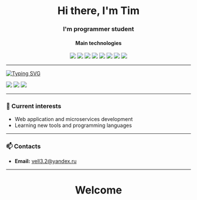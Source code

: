 <h1 align="center">Hi there, I'm Tim </h1>
<h3 align="center">I'm programmer student</h3>

<h4 align="center">Main technologies</h4> 
<div align="center">
  <img src="https://img.shields.io/badge/java-%23ED8B00.svg?style=for-the-badge&logo=openjdk&logoColor=white">
  <img src="https://img.shields.io/badge/c%23-%23239120.svg?style=for-the-badge&logo=csharp&logoColor=white">
  <img src="https://img.shields.io/badge/css3-%231572B6.svg?style=for-the-badge&logo=css3&logoColor=white">
  <img src="https://img.shields.io/badge/SASS-hotpink.svg?style=for-the-badge&logo=SASS&logoColor=white">
  <img src="https://img.shields.io/badge/html5-%23E34F26.svg?style=for-the-badge&logo=html5&logoColor=white">
  <img src="https://img.shields.io/badge/javascript-%23323330.svg?style=for-the-badge&logo=javascript&logoColor=%23F7DF1E">
  <img src="https://img.shields.io/badge/git-%23F05033.svg?style=for-the-badge&logo=git&logoColor=white">
  <img src="https://img.shields.io/badge/Postman-FF6C37?style=for-the-badge&logo=postman&logoColor=white">

</div>

---

[![Typing SVG](https://readme-typing-svg.herokuapp.com?color=%2336BCF7&lines=Current+tech+to+learn)](https://git.io/typing-svg)
<div>
  <img src="https://img.shields.io/badge/react-%2320232a.svg?style=for-the-badge&logo=react&logoColor=%2361DAFB">
  <img src="https://img.shields.io/badge/spring-%236DB33F.svg?style=for-the-badge&logo=spring&logoColor=white">
  <img src="https://img.shields.io/badge/docker-%230db7ed.svg?style=for-the-badge&logo=docker&logoColor=white">
  <img scr="https://img.shields.io/badge/docker-%230db7ed.svg?style=for-the-badge&logo=docker&logoColor=white">
</div>

---

<h3>🌟 Current interests</h3>

- Web application and microservices development
- Learning new tools and programming languages

---

<h3>📫 Contacts</h3>

- **Email:** [vell3.2@yandex.ru](mailto:vell3.2@yandex.ru)

---

<h1 align="center">Welcome</h1>
